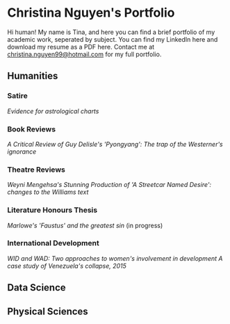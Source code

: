 # Christina Nguyen's Portfolio
Hi human! My name is Tina, and here you can find a brief portfolio of my academic work, seperated by subject.
You can find my LinkedIn here and download my resume as a PDF here. Contact me at christina.nguyen99@hotmail.com for 
my full portfolio.

## Humanities

### Satire
*Evidence for astrological charts*

### Book Reviews
*A Critical Review of Guy Delisle's 'Pyongyang': The trap of the Westerner's ignorance*

### Theatre Reviews
*Weyni Mengehsa's Stunning Production of 'A Streetcar Named Desire': changes to the Williams text*

### Literature Honours Thesis
*Marlowe's 'Faustus' and the greatest sin* (in progress)

### International Development
*WID and WAD: Two approaches to women's involvement in development*
*A case study of Venezuela's collapse, 2015*

## Data Science

## Physical Sciences



